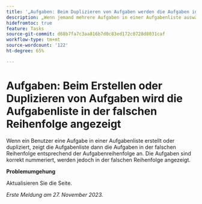 ```yaml
---
title: '„Aufgaben: Beim Duplizieren von Aufgaben werden die Aufgaben in der falschen Reihenfolge angezeigt“'
description: „Wenn jemand mehrere Aufgaben in einer Aufgabenliste auswählt und dupliziert, werden die Aufgaben in der Aufgabenliste entsprechend der Aufgabennummerierung in der falschen Reihenfolge aufgerufen. Die Aufgaben sind korrekt nummeriert, werden jedoch in der falschen Reihenfolge angezeigt. Eine Problemumgehung ist verfügbar.“
hidefromtoc: true
feature: Tasks
source-git-commit: d68b7fa7c3aa816b7d0c83ed172c0728d8031caf
workflow-type: tm+mt
source-wordcount: '122'
ht-degree: 65%

---
```



# Aufgaben: Beim Erstellen oder Duplizieren von Aufgaben wird die Aufgabenliste in der falschen Reihenfolge angezeigt

Wenn ein Benutzer eine Aufgabe in einer Aufgabenliste erstellt oder dupliziert, zeigt die Aufgabenliste dann die Aufgaben in der falschen Reihenfolge entsprechend der Aufgabenreihenfolge an. Die Aufgaben sind korrekt nummeriert, werden jedoch in der falschen Reihenfolge angezeigt.

**Problemumgehung**

Aktualisieren Sie die Seite.

_Erste Meldung am 27. November 2023._

